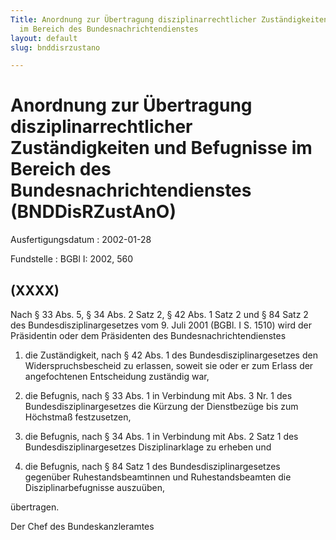```yaml
---
Title: Anordnung zur Übertragung disziplinarrechtlicher Zuständigkeiten und Befugnisse
  im Bereich des Bundesnachrichtendienstes
layout: default
slug: bnddisrzustano

---
```


# Anordnung zur Übertragung disziplinarrechtlicher Zuständigkeiten und Befugnisse im Bereich des Bundesnachrichtendienstes (BNDDisRZustAnO)

Ausfertigungsdatum
:   2002-01-28

Fundstelle
:   BGBl I: 2002, 560


## (XXXX)

Nach § 33 Abs. 5, § 34 Abs. 2 Satz 2, § 42 Abs. 1 Satz 2 und § 84 Satz
2 des Bundesdisziplinargesetzes vom 9. Juli 2001 (BGBl. I S. 1510)
wird der Präsidentin oder dem Präsidenten des
Bundesnachrichtendienstes

1.  die Zuständigkeit, nach § 42 Abs. 1 des Bundesdisziplinargesetzes den
    Widerspruchsbescheid zu erlassen, soweit sie oder er zum Erlass der
    angefochtenen Entscheidung zuständig war,


2.  die Befugnis, nach § 33 Abs. 1 in Verbindung mit Abs. 3 Nr. 1 des
    Bundesdisziplinargesetzes die Kürzung der Dienstbezüge bis zum
    Höchstmaß festzusetzen,


3.  die Befugnis, nach § 34 Abs. 1 in Verbindung mit Abs. 2 Satz 1 des
    Bundesdisziplinargesetzes Disziplinarklage zu erheben und


4.  die Befugnis, nach § 84 Satz 1 des Bundesdisziplinargesetzes gegenüber
    Ruhestandsbeamtinnen und Ruhestandsbeamten die Disziplinarbefugnisse
    auszuüben,



übertragen.

Der Chef des Bundeskanzleramtes

